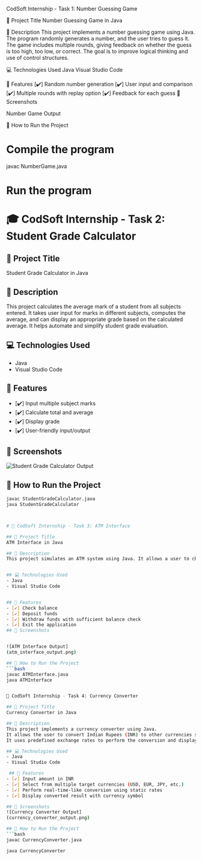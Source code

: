 CodSoft Internship - Task 1: Number Guessing Game

📌 Project Title
Number Guessing Game in Java

📝 Description
This project implements a number guessing game using Java. The program randomly generates a number, and the user tries to guess it. The game includes multiple rounds, giving feedback on whether the guess is too high, too low, or correct. The goal is to improve logical thinking and use of control structures.

💻 Technologies Used
Java
Visual Studio Code

🔧 Features
[✔️] Random number generation
[✔️] User input and comparison
[✔️] Multiple rounds with replay option
[✔️] Feedback for each guess
📸 Screenshots

Number Game Output

📂 How to Run the Project
# Compile the program
javac NumberGame.java

# Run the program



# 🎓 CodSoft Internship - Task 2: Student Grade Calculator

## 📌 Project Title
Student Grade Calculator in Java

## 📝 Description
This project calculates the average mark of a student from all subjects entered.
 It takes user input for marks in different subjects, computes the average, and can display an appropriate grade based on the calculated average.
It helps automate and simplify student grade evaluation.

## 💻 Technologies Used
- Java
- Visual Studio Code

## 🔧 Features
- [✔️] Input multiple subject marks
- [✔️] Calculate total and average
- [✔️] Display grade
- [✔️] User-friendly input/output

## 📸 Screenshots
 
![Student Grade Calculator Output](student_grade_output.png)

## 📂 How to Run the Project
```bash
javac StudentGradeCalculator.java
java StudentGradeCalculator



# 🏦 CodSoft Internship - Task 3: ATM Interface

## 📌 Project Title
ATM Interface in Java

## 📝 Description
This project simulates an ATM system using Java. It allows a user to check their account balance, deposit funds, withdraw funds, and exit the program. It demonstrates core concepts of Java such as user input handling, conditional statements, and looping constructs.


## 💻 Technologies Used
- Java
- Visual Studio Code


## 🔧 Features
- [✔️] Check balance
- [✔️] Deposit funds
- [✔️] Withdraw funds with sufficient balance check
- [✔️] Exit the application
## 📸 Screenshots


![ATM Interface Output]
(atm_interface_output.png)

## 📂 How to Run the Project
```bash
javac ATMInterface.java
java ATMInterface


💱 CodSoft Internship - Task 4: Currency Converter

## 📌 Project Title
Currency Converter in Java

## 📝 Description
This project implements a currency converter using Java.
It allows the user to convert Indian Rupees (INR) to other currencies such as USD, EUR, JPY, and more.
It uses predefined exchange rates to perform the conversion and displays the result in the selected currency format.

## 💻 Technologies Used
- Java
- Visual Studio Code

 ## 🔧 Features
- [✔️] Input amount in INR
- [✔️] Select from multiple target currencies (USD, EUR, JPY, etc.)
- [✔️] Perform real-time-like conversion using static rates
- [✔️] Display converted result with currency symbol

## 📸 Screenshots
![Currency Converter Output]
(currency_converter_output.png)

## 📂 How to Run the Project
```bash
javac CurrencyConverter.java

java CurrencyConverter